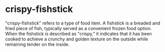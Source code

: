 # crispy-fishstick
"crispy-fishstick" refers to a type of food item. A fishstick is a breaded and fried piece of fish, typically served as a convenient frozen food option. When the fishstick is described as "crispy," it indicates that it has been cooked to achieve a crunchy and golden texture on the outside while remaining tender on the inside.
